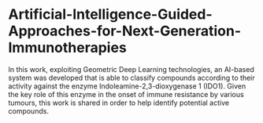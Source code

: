 # Artificial-Intelligence-Guided-Approaches-for-Next-Generation-Immunotherapies
In this work, exploiting Geometric Deep Learning technologies, an AI-based system was developed that is able to classify compounds according to their activity against the enzyme Indoleamine-2,3-dioxygenase 1 (IDO1). Given the key role of this enzyme in the onset of immune resistance by various tumours, this work is shared in order to help identify potential active compounds.
